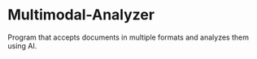 # Multimodal-Analyzer
Program that accepts documents in multiple formats and analyzes them using AI.

